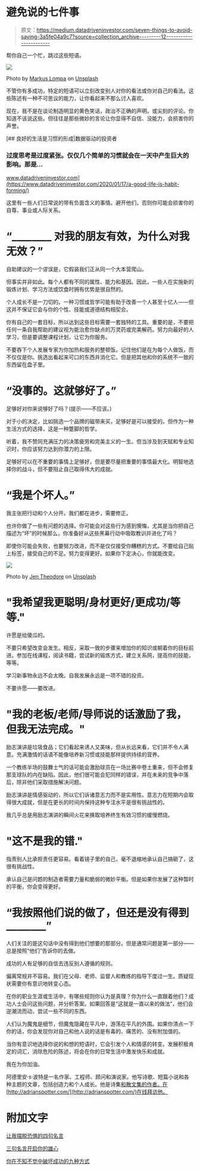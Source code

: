 # 避免说的七件事

> 原文：<https://medium.datadriveninvestor.com/seven-things-to-avoid-saying-3a5fe04a9c7?source=collection_archive---------12----------------------->

帮你自己一个忙，跳过这些短语。

![](img/482b55de04e6300e4a35f7f428c1c9bb.png)

Photo by [Markus Lompa](https://unsplash.com/@markuslompa?utm_source=unsplash&utm_medium=referral&utm_content=creditCopyText) on [Unsplash](https://unsplash.com/s/photos/shut-up?utm_source=unsplash&utm_medium=referral&utm_content=creditCopyText)

不管你有多成功，特定的短语可以立刻改变别人对你的看法或你对自己的看法。这些陈述有一种不可思议的能力，让你看起来不那么讨人喜欢。

现在，我不是在谈论制造明显的黄色笑话，政治不正确的声明，或尖刻的评论。你知道不该说这些。但往往是那些微妙的言论让你显得不自信、没能力，会损害你的声誉。

[](https://www.datadriveninvestor.com/2020/01/17/a-good-life-is-habit-forming/) [## 良好的生活是习惯的形成|数据驱动的投资者

### 过度思考是过度紧张。仅仅几个简单的习惯就会在一天中产生巨大的影响。那是…

www.datadriveninvestor.com](https://www.datadriveninvestor.com/2020/01/17/a-good-life-is-habit-forming/) 

这里有一些人们日常说的带有负面含义的事情。避开他们，否则你可能会损害你的自尊、事业或人际关系。

# “________ 对我的朋友有效，为什么对我无效？”

自助建议的一个谬误是，它假装我们正从同一个大本营爬山。

但事实并非如此。每个人都有不同的属性、能力和基因。因此，一些人在实施新的锻炼计划、学习方法或饮食时拥有优势是很自然的。

个人成长不是一刀切的。一种习惯或哲学可能有助于改善一个人甚至十亿人——但这并不保证它会与你的个性、技能或道德结构相契合。

你有自己的一套目标，所以达到这些目标需要一套独特的工具。重要的是，不要把任何一条自我帮助的建议视为能治愈你缺点的万灵药或完美解药。努力向最好的人学习，但是要调整课程计划，让它为你服务。

不要吞下个人发展专家为你加热和服务的整顿饭。记住他们是在为每个人做饭，而不仅仅是你。挑选出看起来可口的东西并消化它。但是把其他和你的系统不一致的东西留在盘子里。

# “没事的。这就够好了。”

足够好对你来说够好了吗？(提示——不应该。)

对于小的决定，比如挑选一个品牌的磁带来买，足够好是可以接受的。但作为一种生活方式的选择，这是一种蹩脚的哲学。

听着，我不赞同充满压力的决策疲劳和完美主义的一生。但当涉及到天赋和专业知识时，你应该努力达到你潜力的上限。

足够好可以在不重要的事情上足够好，但是要尽量把重要的事情最大化。明智地选择你的战斗，但不要阻止自己取得伟大的成就。

# “我是个坏人。”

我主张把行动和个人分开。我们都在进步，需要修正。

也许你做了一些有问题的选择。你可能会对这些行为感到懊悔，尤其是当你把自己描述为“坏”的时候那么，你准备好从这些黑幕行动中吸取教训并进化了吗？

即使你可能会失败，也要努力改进，而不是仅仅接受你糟糕的方式。不要给自己贴上标签，接受自己的不足。努力变得更好。如果你下定决心，你就能改变。

![](img/07c79ad42ae474743103c208d1ea89df.png)

Photo by [Jen Theodore](https://unsplash.com/@jentheodore?utm_source=unsplash&utm_medium=referral&utm_content=creditCopyText) on [Unsplash](https://unsplash.com/s/photos/hope?utm_source=unsplash&utm_medium=referral&utm_content=creditCopyText)

# "我希望我更聪明/身材更好/更成功/等等."

许愿是给傻瓜的。

不要只希望改变会发生。相反，采取一致的步骤来增加你的知识或朝着你的目标前进。参加在线课程，阅读书籍，尝试新的锻炼方式，建立关系网，提高你的技能，等等。

学习新事物永远不会太晚。自我发展永远是一项不错的投资。

不要许愿——要改进。

# "我的老板/老师/导师说的话激励了我，但我无法完成。"

励志演讲是垃圾食品；它们看起来诱人又美味，但从长远来看，它们并不令人满意。充满激情的话语不能像培养新习惯或技能那样提供持续的营养。

一个教练半场的鼓舞士气的话可能会激励球员在一场比赛中卷土重来，但不会修复那支球队的内在缺陷。因此，他们很可能会犯同样的错误，并在未来的竞争中落后，除非他们采取措施解决问题。

励志演讲是情感驱动的，所以它们诉诸意志力而不是实用性。意志力在短期内会取得很大成就，但是在更长的时间内保持这种专注水平是很有挑战性的。

我几乎总是用励志演讲的瞬间火花来换取培养终生有效习惯的缓慢燃烧。

# "这不是我的错."

指责别人比承担责任更容易。看着镜子里的自己，毫不退缩地承认自己搞砸了，这很有挑战性。

承认自己是问题的制造者需要力量和脆弱的微妙平衡。但是如果你发展了这种暂时的平衡，你会变得更好。

# “我按照他们说的做了，但还是没有得到 ________”

人们关注的是这句话中没有得到他们想要的那部分。但是通常问题是第一部分——总是按照“他们”告诉你的去做。

成功的人有足够的自信去违反别人遵循的规则。

偏离常规并不容易。我们在父母、老师、监督人和教练的指导下度过一生。质疑现状需要你有意识地转变心态。

在你的职业生涯或生活中，有哪些规则你认为是真理？你为什么一直跟着他们？成功人士会问这些问题，并分析答案。如果回答是“这就是一直以来的做法”，他们会逆潮流而动，尝试一些不同的东西。

人们认为魔鬼是细节，但魔鬼隐藏在平凡中，游荡在平凡的外围。如果你清点一下你的话，你会发现你对自己和他人说的话是有毒的、痛苦的、没有附加值的。

当你有意识地选择你说的和想的短语时，它会引发个人和情感的转变。发展积极肯定的词汇，消除危险的陈述，将会在你的日常生活中激发快乐和成就。

我在为你加油。

阿德里安·s·波特是一名作家、工程师、顾问和演说家。他写诗歌、短篇小说和各种主题的文章，包括创造力和个人成长。他是诗集[和散文集](https://www.amazon.com/Everything-Wrong-Feels-Adrian-Potter/dp/109519061X/ref=sr_1_4?qid=1560264651&refinements=p_27%3AAdrian+S.+Potter&s=books&sr=1-4&text=Adrian+S.+Potter)[的作者。在](https://e2857002-6118-41be-9746-64261e36cacb.filesusr.com/ugd/21d2c2_03522f10c7c84340a05a8d03a97e1642.pdf)[http://adrianspotter.com/](http://adrianspotter.com/)在线拜访他。

# 附加文字

[让我摆脱恐惧的四句名言](https://medium.com/datadriveninvestor/four-quotes-that-pulled-me-out-a-funk-c76b77354df5?source=friends_link&sk=29b2f6b71ed819b43424d68eff806d6c)

[三句名言开启你的雄心](https://medium.com/datadriveninvestor/three-quotes-to-jump-start-your-ambition-e59dc4424e60?source=friends_link&sk=1aa2ece82ddde2e40bcafedf3a7e3bc0)

[你在不知不觉中破坏成功的九种方式](https://medium.com/datadriveninvestor/nine-ways-youre-sabotaging-your-success-without-realizing-it-b77463353559?source=friends_link&sk=a6d6bbafec7fe3007fdf044e6653ac22)